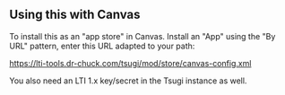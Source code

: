 
Using this with Canvas
----------------------

To install this as an "app store" in Canvas.  Install an "App" using
the "By URL" pattern, enter this URL adapted to your path:

   https://lti-tools.dr-chuck.com/tsugi/mod/store/canvas-config.xml

You also need an LTI 1.x key/secret in the Tsugi instance as well.


